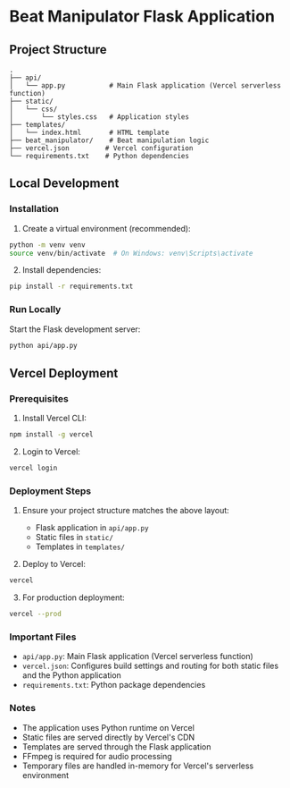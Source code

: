 # Beat Manipulator Flask Application

## Project Structure
```
.
├── api/
│   └── app.py           # Main Flask application (Vercel serverless function)
├── static/
│   └── css/
│       └── styles.css   # Application styles
├── templates/
│   └── index.html       # HTML template
├── beat_manipulator/    # Beat manipulation logic
├── vercel.json         # Vercel configuration
└── requirements.txt    # Python dependencies
```

## Local Development

### Installation

1. Create a virtual environment (recommended):
```bash
python -m venv venv
source venv/bin/activate  # On Windows: venv\Scripts\activate
```

2. Install dependencies:
```bash
pip install -r requirements.txt
```

### Run Locally

Start the Flask development server:
```bash
python api/app.py
```

## Vercel Deployment

### Prerequisites

1. Install Vercel CLI:
```bash
npm install -g vercel
```

2. Login to Vercel:
```bash
vercel login
```

### Deployment Steps

1. Ensure your project structure matches the above layout:
   - Flask application in `api/app.py`
   - Static files in `static/`
   - Templates in `templates/`

2. Deploy to Vercel:
```bash
vercel
```

3. For production deployment:
```bash
vercel --prod
```

### Important Files

- `api/app.py`: Main Flask application (Vercel serverless function)
- `vercel.json`: Configures build settings and routing for both static files and the Python application
- `requirements.txt`: Python package dependencies

### Notes
- The application uses Python runtime on Vercel
- Static files are served directly by Vercel's CDN
- Templates are served through the Flask application
- FFmpeg is required for audio processing
- Temporary files are handled in-memory for Vercel's serverless environment
